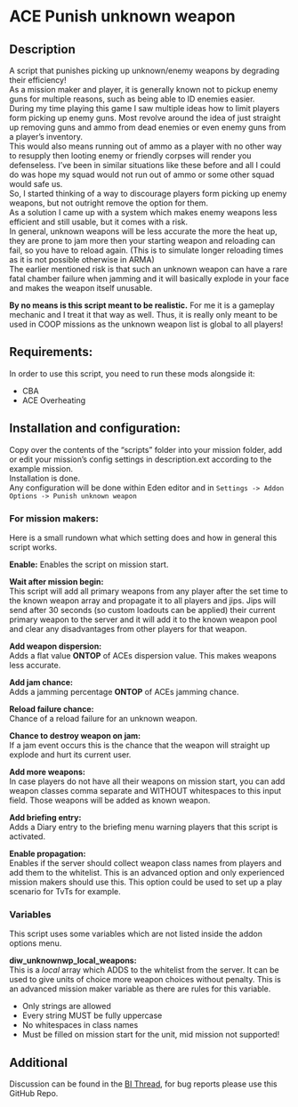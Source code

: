 # ACE Punish unknown weapon
## Description
A script that punishes picking up unknown/enemy weapons by degrading their efficiency!\
As a mission maker and player, it is generally known not to pickup enemy guns for multiple reasons, such as being able to ID enemies easier.\
During my time playing this game I saw multiple ideas how to limit players form picking up enemy guns. Most revolve around the idea of just straight up removing guns and ammo from dead enemies or even enemy guns from a player’s inventory.\
This would also means running out of ammo as a player with no other way to resupply then looting enemy or friendly corpses will render you defenseless. I’ve been in similar situations like these before and all I could do was hope my squad would not run out of ammo or some other squad would safe us.\
So, I started thinking of a way to discourage players form picking up enemy weapons, but not outright remove the option for them.\
As a solution I came up with a system which makes enemy weapons less efficient and still usable, but it comes with a risk.\
In general, unknown weapons will be less accurate the more the heat up, they are prone to jam more then your starting weapon and reloading can fail, so you have to reload again. (This is to simulate longer reloading times as it is not possible otherwise in ARMA)\
The earlier mentioned risk is that such an unknown weapon can have a rare fatal chamber failure when jamming and it will basically explode in your face and makes the weapon itself unusable.

__By no means is this script meant to be realistic.__ For me it is a gameplay mechanic and I treat it that way as well. Thus, it is really only meant to be used in COOP missions as the unknown weapon list is global to all players!

## Requirements:
In order to use this script, you need to run these mods alongside it:
* CBA
* ACE Overheating

## Installation and configuration:
Copy over the contents of the “scripts” folder into your mission folder, add or edit your mission’s config settings in description.ext according to the example mission.\
Installation is done.\
Any configuration will be done within Eden editor and in `Settings -> Addon Options -> Punish unknown weapon`

### For mission makers:
Here is a small rundown what which setting does and how in general this script works.

__Enable:__
Enables the script on mission start.

__Wait after mission begin:__\
This script will add all primary weapons from any player after the set time to the known weapon array and propagate it to all players and jips. Jips will send after 30 seconds (so custom loadouts can be applied) their current primary weapon to the server and it will add it to the known weapon pool and clear any disadvantages from other players for that weapon.

__Add weapon dispersion:__\
Adds a flat value **ONTOP** of ACEs dispersion value. This makes weapons less accurate.

__Add jam chance:__\
Adds a jamming percentage **ONTOP** of ACEs jamming chance.

__Reload failure chance:__\
Chance of a reload failure for an unknown weapon.

__Chance to destroy weapon on jam:__\
If a jam event occurs this is the chance that the weapon will straight up explode and hurt its current user.

__Add more weapons:__ \
In case players do not have all their weapons on mission start, you can add weapon classes comma separate and WITHOUT whitespaces to this input field. Those weapons will be added as known weapon.

__Add briefing entry:__\
Adds a Diary entry to the briefing menu warning players that this script is activated.

__Enable propagation:__\
Enables if the server should collect weapon class names from players and add them to the whitelist. This is an advanced option and only experienced mission makers should use this. This option could be used to set up a play scenario for TvTs for example.

### Variables
This script uses some variables which are not listed inside the addon options menu.

__diw_unknownwp_local_weapons:__\
This is a _local_ array which ADDS to the whitelist from the server. It can be used to give units of choice more weapon choices without penalty. This is an advanced mission maker variable as there are rules for this variable.
* Only strings are allowed
* Every string MUST be fully uppercase
* No whitespaces in class names
* Must be filled on mission start for the unit, mid mission not supported!

## Additional
Discussion can be found in the [BI Thread](https://forums.bohemia.net/forums/topic/217470-release-ace-punish-unknownenemy-weapon-script/), for bug reports please use this GitHub Repo.